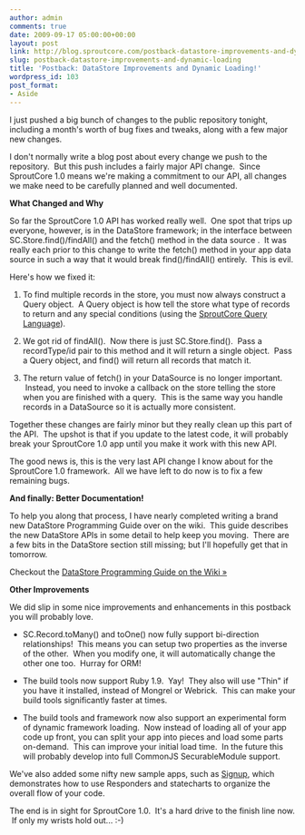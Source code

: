 ```yaml
---
author: admin
comments: true
date: 2009-09-17 05:00:00+00:00
layout: post
link: http://blog.sproutcore.com/postback-datastore-improvements-and-dynamic-loading/
slug: postback-datastore-improvements-and-dynamic-loading
title: 'Postback: DataStore Improvements and Dynamic Loading!'
wordpress_id: 103
post_format:
- Aside
---
```


I just pushed a big bunch of changes to the public repository tonight, including a month's worth of bug fixes and tweaks, along with a few major new changes.




I don't normally write a blog post about every change we push to the repository.  But this push includes a fairly major API change.  Since SproutCore 1.0 means we're making a commitment to our API, all changes we make need to be carefully planned and well documented.




**What Changed and Why**




So far the SproutCore 1.0 API has worked really well.  One spot that trips up everyone, however, is in the DataStore framework; in the interface between SC.Store.find()/findAll() and the fetch() method in the data source .  It was really each prior to this change to write the fetch() method in your app data source in such a way that it would break find()/findAll() entirely.  This is evil.




Here's how we fixed it:




  1. To find multiple records in the store, you must now always construct a Query object.  A Query object is how tell the store what type of records to return and any special conditions (using the [SproutCore Query Language](http://wiki.sproutcore.com/DataStore-SCQL)). 


  2. We got rid of findAll().  Now there is just SC.Store.find().  Pass a recordType/id pair to this method and it will return a single object.  Pass a Query object, and find() will return all records that match it.


  3. The return value of fetch() in your DataSource is no longer important.  Instead, you need to invoke a callback on the store telling the store when you are finished with a query.  This is the same way you handle records in a DataSource so it is actually more consistent.



Together these changes are fairly minor but they really clean up this part of the API.  The upshot is that if you update to the latest code, it will probably break your SproutCore 1.0 app until you make it work with this new API.




The good news is, this is the very last API change I know about for the SproutCore 1.0 framework.  All we have left to do now is to fix a few remaining bugs.




**And finally: Better Documentation!**




To help you along that process, I have nearly completed writing a brand new DataStore Programming Guide over on the wiki.  This guide describes the new DataStore APIs in some detail to help keep you moving.  There are a few bits in the DataStore section still missing; but I'll hopefully get that in tomorrow.




Checkout the [DataStore Programming Guide on the Wiki »](http://wiki.sproutcore.com/DataStore-Introduction)


<!-- more -->


**Other Improvements**




We did slip in some nice improvements and enhancements in this postback you will probably love.




  * SC.Record.toMany() and toOne() now fully support bi-direction relationships!  This means you can setup two properties as the inverse of the other.  When you modify one, it will automatically change the other one too.  Hurray for ORM!


  * The build tools now support Ruby 1.9.  Yay!  They also will use "Thin" if you have it installed, instead of Mongrel or Webrick.  This can make your build tools significantly faster at times.


  * The build tools and framework now also support an experimental form of dynamic framework loading.  Now instead of loading all of your app code up front, you can split your app into pieces and load some parts on-demand.  This can improve your initial load time.  In the future this will probably develop into full CommonJS SecurableModule support.



We've also added some nifty new sample apps, such as [Signup](http://demo.sproutcore.com/signup/), which demonstrates how to use Responders and statecharts to organize the overall flow of your code.




The end is in sight for SproutCore 1.0.  It's a hard drive to the finish line now.  If only my wrists hold out... :-)
